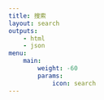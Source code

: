 ```yaml
---
title: 搜索
layout: search
outputs:
    - html
    - json
menu:
    main:
        weight: -60
        params:
            icon: search
---
```

